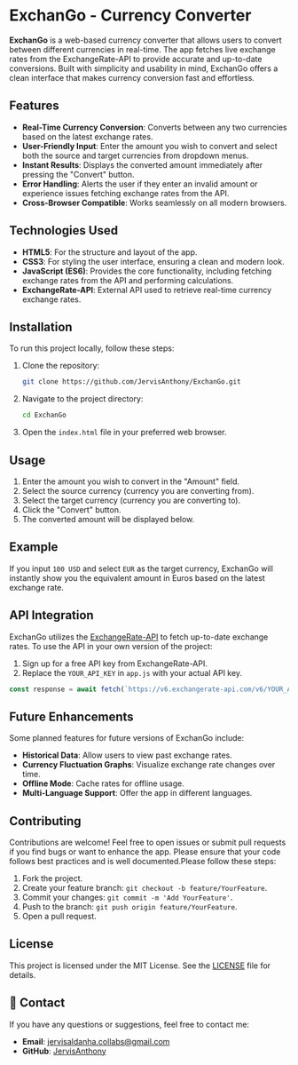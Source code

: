 # ExchanGo - Currency Converter

**ExchanGo** is a web-based currency converter that allows users to convert between different currencies in real-time. The app fetches live exchange rates from the ExchangeRate-API to provide accurate and up-to-date conversions. Built with simplicity and usability in mind, ExchanGo offers a clean interface that makes currency conversion fast and effortless.

## Features

- **Real-Time Currency Conversion**: Converts between any two currencies based on the latest exchange rates.
- **User-Friendly Input**: Enter the amount you wish to convert and select both the source and target currencies from dropdown menus.
- **Instant Results**: Displays the converted amount immediately after pressing the "Convert" button.
- **Error Handling**: Alerts the user if they enter an invalid amount or experience issues fetching exchange rates from the API.
- **Cross-Browser Compatible**: Works seamlessly on all modern browsers.

## Technologies Used

- **HTML5**: For the structure and layout of the app.
- **CSS3**: For styling the user interface, ensuring a clean and modern look.
- **JavaScript (ES6)**: Provides the core functionality, including fetching exchange rates from the API and performing calculations.
- **ExchangeRate-API**: External API used to retrieve real-time currency exchange rates.

## Installation

To run this project locally, follow these steps:

1. Clone the repository:
   ```bash
   git clone https://github.com/JervisAnthony/ExchanGo.git
   ```

2. Navigate to the project directory:
   ```bash
   cd ExchanGo
   ```

3. Open the `index.html` file in your preferred web browser.

## Usage

1. Enter the amount you wish to convert in the "Amount" field.
2. Select the source currency (currency you are converting from).
3. Select the target currency (currency you are converting to).
4. Click the "Convert" button.
5. The converted amount will be displayed below.

## Example

If you input `100 USD` and select `EUR` as the target currency, ExchanGo will instantly show you the equivalent amount in Euros based on the latest exchange rate.

## API Integration

ExchanGo utilizes the [ExchangeRate-API](https://www.exchangerate-api.com/) to fetch up-to-date exchange rates. To use the API in your own version of the project:

1. Sign up for a free API key from ExchangeRate-API.
2. Replace the `YOUR_API_KEY` in `app.js` with your actual API key.

```javascript
const response = await fetch(`https://v6.exchangerate-api.com/v6/YOUR_API_KEY/latest/${fromCurrency}`);
```

## Future Enhancements

Some planned features for future versions of ExchanGo include:
- **Historical Data**: Allow users to view past exchange rates.
- **Currency Fluctuation Graphs**: Visualize exchange rate changes over time.
- **Offline Mode**: Cache rates for offline usage.
- **Multi-Language Support**: Offer the app in different languages.

## Contributing

Contributions are welcome! Feel free to open issues or submit pull requests if you find bugs or want to enhance the app. Please ensure that your code follows best practices and is well documented.Please follow these steps:

1. Fork the project.
2. Create your feature branch: `git checkout -b feature/YourFeature`.
3. Commit your changes: `git commit -m 'Add YourFeature'`.
4. Push to the branch: `git push origin feature/YourFeature`.
5. Open a pull request.


## License

This project is licensed under the MIT License. See the [LICENSE](LICENSE) file for details.


## 📧 Contact

If you have any questions or suggestions, feel free to contact me:

- **Email**: jervisaldanha.collabs@gmail.com
- **GitHub**: [JervisAnthony](https://github.com/JervisAnthony) 

